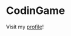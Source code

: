 # CodinGame
Visit my [profile](https://www.codingame.com/profile/3f39cd93e79982d9d6783bc4c83ab05a727307)!
